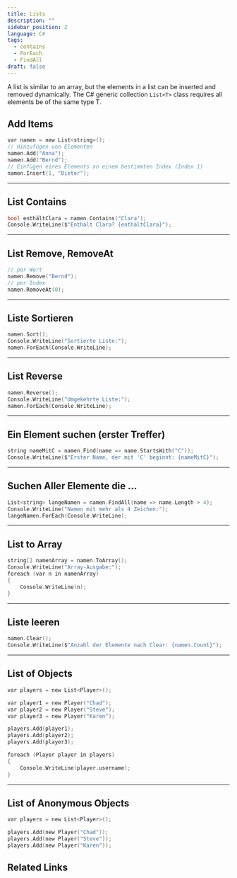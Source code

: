 ```yaml
---
title: Lists
description: ""
sidebar_position: 2
language: C#
tags:
  - contains
  - ForEach
  - FindAll
draft: false
---
```

A list is similar to an array, but the elements in a list can be inserted and removed dynamically. The C# generic 
collection `List<T>` class requires all elements be of the same type T.

## Add Items

```c
var namen = new List<string>();
// Hinzufügen von Elementen
namen.Add("Anna");
namen.Add("Bernd");
// Einfügen eines Elements an einem bestimmten Index (Index 1)
namen.Insert(1, "Dieter");
```

---
## List Contains

```c
bool enthältClara = namen.Contains("Clara");
Console.WriteLine($"Enthält Clara? {enthältClara}");
```

---
## List Remove, RemoveAt

```c
// per Wert
namen.Remove("Bernd");
// per Index
namen.RemoveAt(0);
```

---
## Liste Sortieren

```c
namen.Sort();
Console.WriteLine("Sortierte Liste:");
namen.ForEach(Console.WriteLine);
```

---
## List Reverse

```c
namen.Reverse();
Console.WriteLine("Umgekehrte Liste:");
namen.ForEach(Console.WriteLine);
```

---
## Ein Element suchen (erster Treffer)

```c
string nameMitC = namen.Find(name => name.StartsWith("C"));
Console.WriteLine($"Erster Name, der mit 'C' beginnt: {nameMitC}");
```

---
## Suchen Aller Elemente die ...

```c
List<string> langeNamen = namen.FindAll(name => name.Length > 4);
Console.WriteLine("Namen mit mehr als 4 Zeichen:");
langeNamen.ForEach(Console.WriteLine);
```

---
## List to Array

```c
string[] namenArray = namen.ToArray();
Console.WriteLine("Array-Ausgabe:");
foreach (var n in namenArray)
{
	Console.WriteLine(n);
}
```

---
## Liste leeren

```c
namen.Clear();
Console.WriteLine($"Anzahl der Elemente nach Clear: {namen.Count}");
```

---
## List of Objects

```c
var players = new List<Player>();

var player1 = new Player("Chad");
var player2 = new Player("Steve");
var player3 = new Player("Karen");

players.Add(player1);
players.Add(player2);
players.Add(player3);

foreach (Player player in players)
{
	Console.WriteLine(player.username);
}
```

---
## List of Anonymous Objects

```c
var players = new List<Player>();

players.Add(new Player("Chad"));
players.Add(new Player("Steve"));
players.Add(new Player("Karen"));
```

## Related Links